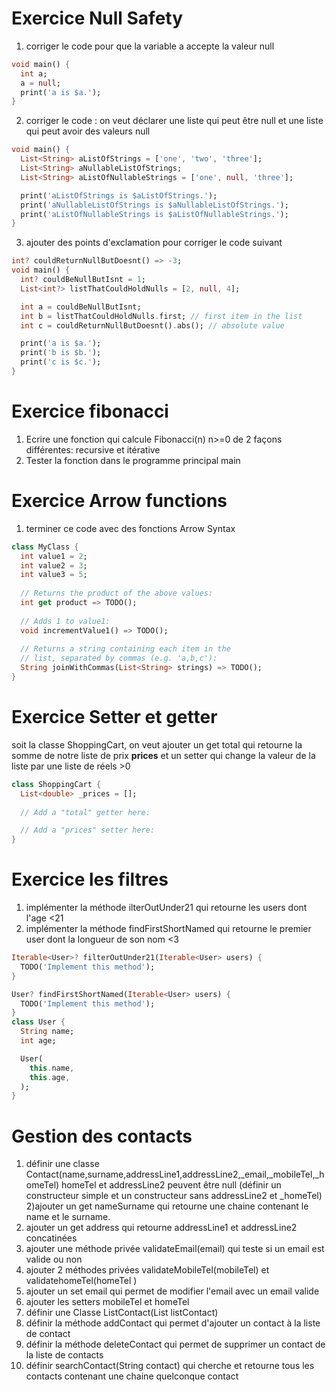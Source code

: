 # Exercice Null Safety
1) corriger le code pour que la variable a accepte la valeur null
```dart
void main() {
  int a;
  a = null;
  print('a is $a.');
}
```
2) corriger le code : on veut  déclarer une liste qui peut être null et une liste qui peut avoir des valeurs null
```dart
void main() {
  List<String> aListOfStrings = ['one', 'two', 'three'];
  List<String> aNullableListOfStrings;
  List<String> aListOfNullableStrings = ['one', null, 'three'];

  print('aListOfStrings is $aListOfStrings.');
  print('aNullableListOfStrings is $aNullableListOfStrings.');
  print('aListOfNullableStrings is $aListOfNullableStrings.');
}
```
3) ajouter des points d'exclamation pour corriger le code suivant
```dart
int? couldReturnNullButDoesnt() => -3;
void main() {
  int? couldBeNullButIsnt = 1;
  List<int?> listThatCouldHoldNulls = [2, null, 4];

  int a = couldBeNullButIsnt;
  int b = listThatCouldHoldNulls.first; // first item in the list
  int c = couldReturnNullButDoesnt().abs(); // absolute value

  print('a is $a.');
  print('b is $b.');
  print('c is $c.');
}
```
# Exercice fibonacci 
1) Ecrire une fonction qui calcule Fibonacci(n) n>=0 de 2 façons différentes: recursive et itérative
2) Tester la fonction dans le programme principal main
# Exercice Arrow functions
1) terminer ce code avec des fonctions Arrow Syntax
```dart
class MyClass {
  int value1 = 2;
  int value2 = 3;
  int value3 = 5;
  
  // Returns the product of the above values:
  int get product => TODO();
  
  // Adds 1 to value1:
  void incrementValue1() => TODO();
  
  // Returns a string containing each item in the
  // list, separated by commas (e.g. 'a,b,c'): 
  String joinWithCommas(List<String> strings) => TODO();
}
```

# Exercice Setter et getter
soit la classe ShoppingCart, on veut ajouter un get total qui retourne la somme de notre liste de prix __prices__ et un setter qui change la valeur de la liste par une liste de réels >0 
```dart
class ShoppingCart {
  List<double> _prices = [];
  
  // Add a "total" getter here:

  // Add a "prices" setter here:
}
```
# Exercice les filtres 
1) implémenter la méthode ilterOutUnder21 qui retourne les users dont l'age <21
2) implémenter la méthode findFirstShortNamed qui retourne le premier  user dont la longueur de son nom <3 
```dart
Iterable<User>? filterOutUnder21(Iterable<User> users) {
  TODO('Implement this method');
}

User? findFirstShortNamed(Iterable<User> users) {
  TODO('Implement this method');
}
class User {
  String name;
  int age;

  User(
    this.name,
    this.age,
  );
}
```


# Gestion des contacts
1) définir une classe Contact(name,surname,addressLine1,addressLine2,_email,_mobileTel,_homeTel)
homeTel et addressLine2 peuvent être null (définir un constructeur simple et un constructeur sans addressLine2 et _homeTel)
2)ajouter un get nameSurname qui retourne une chaine contenant le name et le surname.
3) ajouter un get address qui retourne addressLine1 et addressLine2 concatinées
4) ajouter une méthode privée validateEmail(email) qui teste si un email est valide ou non
5) ajouter 2 méthodes privées validateMobileTel(mobileTel) et validatehomeTel(homeTel )
6) ajouter un set email qui permet de modifier l'email avec un email valide
7) ajouter les setters mobileTel et homeTel
8) définir une Classe ListContact(List<Contact> listContact)
9) définir la méthode addContact qui permet d'ajouter un contact à la liste de contact
10) définir la méthode deleteContact qui permet de supprimer un contact de la liste de contacts
11) définir searchContact(String contact) qui cherche et retourne tous les contacts contenant une chaine quelconque contact

